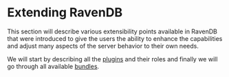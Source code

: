 ﻿# Extending RavenDB

This section will describe various extensibility points available in RavenDB that were introduced to give the users the ability to enhance the capabilities and adjust many aspects of the server behavior to their own needs. 

We will start by describing all the [plugins](../../server/extending/plugins) and their roles and finally we will go through all available [bundles](../../server/extending/bundles).